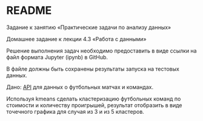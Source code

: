 # README #
Задание к занятию «Практические задачи по анализу данных»

Домашнее задание к лекции 4.3 «Работа с данными»

Решение выполнения задач необходимо предоставить в виде ссылки на файл формата Jupyter (ipynb) в GitHub.

В файле должны быть сохранены результаты запуска на тестовых данных.

Дано: [API](http://api.football-data.org/docs/v1/index.html) для данных о футбольных матчах и командах.

Используя kmeans сделать кластеризацию футбольных команд по стоимости и количеству проигрышей, результат отобразить в виде точечного графика для случая из 3 и из 5 кластеров.
